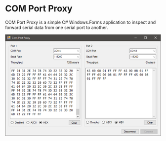 # COM Port Proxy

COM Port Proxy is a simple C# Windows.Forms application to inspect and forward serial data from one serial port to another.

![Screenshot](Screenshots/01.png)